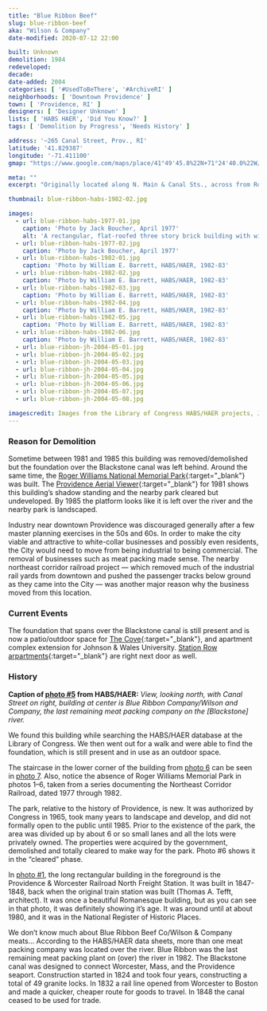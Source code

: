 ```yaml
---
title: "Blue Ribbon Beef"
slug: blue-ribbon-beef
aka: "Wilson & Company"
date-modified: 2020-07-12 22:00

built: Unknown
demolition: 1984
redeveloped: 
decade: 
date-added: 2004
categories: [ '#UsedToBeThere', '#ArchiveRI' ]
neighborhoods: [ 'Downtown Providence' ]
town: [ 'Providence, RI' ]
designers: [ 'Designer Unknown' ]
lists: [ 'HABS HAER', 'Did You Know?' ]
tags: [ 'Demolition by Progress', 'Needs History' ]

address: '~265 Canal Street, Prov., RI'
latitude: '41.829387'
longitude: '-71.411100'
gmap: "https://www.google.com/maps/place/41°49'45.8%22N+71°24'40.0%22W/@41.829389,-71.4121943,400m"

meta: ""
excerpt: "Originally located along N. Main & Canal Sts., across from Roger Williams Park, Providence, the last meat-packing plant survived until the 1980s"

thumbnail: blue-ribbon-habs-1982-02.jpg

images:
  - url: blue-ribbon-habs-1977-01.jpg
    caption: 'Photo by Jack Boucher, April 1977'
    alt: 'A rectangular, flat-roofed three story brick building with windows on only the narrow sides. Two loading docks are along the first floor. All that remains are parts of the foundation and stairs along with the flat concrete floor that straddled the Blackstone River.'
  - url: blue-ribbon-habs-1977-02.jpg
    caption: 'Photo by Jack Boucher, April 1977'
  - url: blue-ribbon-habs-1982-01.jpg
    caption: 'Photo by William E. Barrett, HABS/HAER, 1982-83'
  - url: blue-ribbon-habs-1982-02.jpg
    caption: 'Photo by William E. Barrett, HABS/HAER, 1982-83'
  - url: blue-ribbon-habs-1982-03.jpg
    caption: 'Photo by William E. Barrett, HABS/HAER, 1982-83'
  - url: blue-ribbon-habs-1982-04.jpg
    caption: 'Photo by William E. Barrett, HABS/HAER, 1982-83'
  - url: blue-ribbon-habs-1982-05.jpg
    caption: 'Photo by William E. Barrett, HABS/HAER, 1982-83'
  - url: blue-ribbon-habs-1982-06.jpg
    caption: 'Photo by William E. Barrett, HABS/HAER, 1982-83'
  - url: blue-ribbon-jh-2004-05-01.jpg
  - url: blue-ribbon-jh-2004-05-02.jpg
  - url: blue-ribbon-jh-2004-05-03.jpg
  - url: blue-ribbon-jh-2004-05-04.jpg
  - url: blue-ribbon-jh-2004-05-05.jpg
  - url: blue-ribbon-jh-2004-05-06.jpg
  - url: blue-ribbon-jh-2004-05-07.jpg
  - url: blue-ribbon-jh-2004-05-08.jpg

imagescredit: Images from the Library of Congress HABS/HAER projects, Jack Boucher and William E. Barrett, photographers. 
---
```


### Reason for Demolition

Sometime between 1981 and 1985 this building was removed/demolished but the foundation over the Blackstone canal was left behind. Around the same time, the [Roger Williams National Memorial Park](//en.wikipedia.org/wiki/Roger_Williams_National_Memorial){:target="_blank"} was built. The [Providence Aerial Viewer](//pvdgis.maps.arcgis.com/apps/webappviewer/index.html?id=b1b3a4a4c66847a8b767cde26264246e){:target="_blank"} for 1981 shows this building’s shadow standing and the nearby park cleared but undeveloped. By 1985 the platform looks like it is left over the river and the nearby park is landscaped. 

Industry near downtown Providence was discouraged generally after a few master planning exercises in the 50s and 60s. In order to make the city viable and attractive to white-collar businesses and possibly even residents, the City would need to move from being industrial to being commercial. The removal of businesses such as meat packing made sense. The nearby northeast corridor railroad project — which removed much of the industrial rail yards from downtown and pushed the passenger tracks below ground as they came into the City — was another major reason why the business moved from this location. 


### Current Events

The foundation that spans over the Blackstone canal is still present and is now a patio/outdoor space for [The Cove](//livingoncampus.jwu.edu/providence-the-cove){:target="_blank"}, and apartment complex extension for Johnson & Wales University. [Station Row arpartments](//www.stationrowapts.com/){:target="_blank"} are right next door as well. 


### History

**Caption of [photo #5](#photo-5) from HABS/HAER:** _View, looking north, with Canal Street on right, building at center is Blue Ribbon Company/Wilson and Company, the last remaining meat packing company on the [Blackstone] river._ 

We found this building while searching the HABS/HAER database at the Library of Congress. We then went out for a walk and were able to find the foundation, which is still present and in use as an outdoor space.

The staircase in the lower corner of the building from [photo 6](#photo-6) can be seen in [photo 7](#photo-7). Also, notice the absence of Roger Williams Memorial Park in photos 1–6, taken from a series documenting the Northeast Corridor Railroad, dated 1977 through 1982.

The park, relative to the history of Providence, is new. It was authorized by Congress in 1965, took many years to landscape and develop, and did not formally open to the public until 1985. Prior to the existence of the park, the area was divided up by about 6 or so small lanes and all the lots were privately owned. The properties were acquired by the government, demolished and totally cleared to make way for the park. Photo #6 shows it in the “cleared” phase.

In [photo #1](#photo-1), the long rectangular building in the foreground is the Providence & Worcester Railroad North Freight Station. It was built in 1847-1848, back when the original train station was built (Thomas A. Tefft, architect). It was once a beautiful Romanesque building, but as you can see in that photo, it was definitely showing it’s age. It was around until at about 1980, and it was in the National Register of Historic Places.

We don’t know much about Blue Ribbon Beef Co/Wilson & Company meats… According to the HABS/HAER data sheets, more than one meat packing company was located over the river. Blue Ribbon was the last remaining meat packing plant on (over) the river in 1982. The Blackstone canal was designed to connect Worcester, Mass, and the Providence seaport. Construction started in 1824 and took four years, constructing a total of 49 granite locks. In 1832 a rail line opened from Worcester to Boston and made a quicker, cheaper route for goods to travel. In 1848 the canal ceased to be used for trade. 
